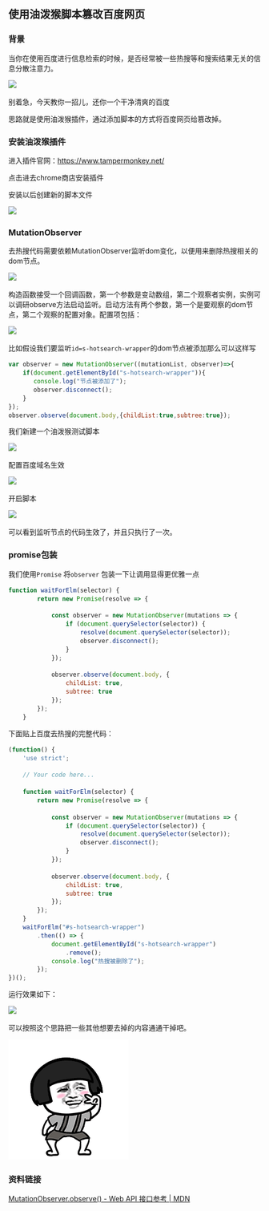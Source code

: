 ## 使用油泼猴脚本篡改百度网页

### 背景

当你在使用百度进行信息检索的时候，是否经常被一些热搜等和搜索结果无关的信息分散注意力。

![](../../assets/2024-03-17-16-05-17-image.png)

别着急，今天教你一招儿，还你一个干净清爽的百度

思路就是使用油泼猴插件，通过添加脚本的方式将百度网页给篡改掉。

### 安装油泼猴插件

进入插件官网：https://www.tampermonkey.net/

点击进去chrome商店安装插件

安装以后创建新的脚本文件

![](../../assets/2024-03-17-16-17-42-image.png)

### MutationObserver

去热搜代码需要依赖MutationObserver监听dom变化，以便用来删除热搜相关的dom节点。

![](../../assets/2024-03-17-19-06-04-image.png)

构造函数接受一个回调函数，第一个参数是变动数组，第二个观察者实例，实例可以调研observe方法启动监听。启动方法有两个参数，第一个是要观察的dom节点，第二个观察的配置对象。配置项包括：

![](../../assets/2024-03-17-19-19-10-image.png)

比如假设我们要监听`id=s-hotsearch-wrapper`的dom节点被添加那么可以这样写

```javascript
var observer = new MutationObserver((mutationList, observer)=>{
    if(document.getElementById("s-hotsearch-wrapper")){
       console.log("节点被添加了");
       observer.disconnect();
    }
});
observer.observe(document.body,{childList:true,subtree:true});
```

我们新建一个油泼猴测试脚本

![](../../assets/2024-03-17-19-39-32-image.png)

配置百度域名生效

![](../../assets/2024-03-19-07-11-52-image.png)

开启脚本

![](../../assets/2024-03-17-19-38-22-image.png)

可以看到监听节点的代码生效了，并且只执行了一次。

### promise包装

我们使用`Promise` 将`observer` 包装一下让调用显得更优雅一点

```javascript
function waitForElm(selector) {
        return new Promise(resolve => {

            const observer = new MutationObserver(mutations => {
                if (document.querySelector(selector)) {
                    resolve(document.querySelector(selector));
                    observer.disconnect();
                }
            });

            observer.observe(document.body, {
                childList: true,
                subtree: true
            });
        });
    }
```

下面贴上百度去热搜的完整代码：

```javascript
(function() {
    'use strict';

    // Your code here...

    function waitForElm(selector) {
        return new Promise(resolve => {

            const observer = new MutationObserver(mutations => {
                if (document.querySelector(selector)) {
                    resolve(document.querySelector(selector));
                    observer.disconnect();
                }
            });

            observer.observe(document.body, {
                childList: true,
                subtree: true
            });
        });
    }
    waitForElm("#s-hotsearch-wrapper")
        .then(() => {
            document.getElementById("s-hotsearch-wrapper")
                .remove();
            console.log("热搜被删除了");
        });
})();
```

运行效果如下：

![](../../assets/2024-03-19-07-09-59-image.png)

可以按照这个思路把一些其他想要去掉的内容通通干掉吧。

![](20171123194732_4JnQA.gif)

### 资料链接

[MutationObserver.observe() - Web API 接口参考 | MDN](https://developer.mozilla.org/zh-CN/docs/Web/API/MutationObserver/observe)
